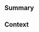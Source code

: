 <!--
  Thanks for creating a Pull Request! Before you submit, please make sure
  you've done the following:

  - Read the contributing document at https://github.com/mmistakes/minimal-mistakes#contributing
-->

<!--
  Choose one of the following by uncommenting it:
-->

<!-- This is a bug fix. -->
<!-- This is an enhancement or feature. -->
<!-- This is a documentation change. -->

## Summary

<!--
  Provide a description of what your pull request changes.
-->

## Context

<!--
  Is this related to any GitHub issue(s)?
-->

<!--
  Please delete this comment if you confirm that you want to submit this Pull Request.
  CHECK_PR_DID_NOT_CONFIRM
-->
